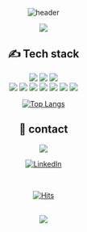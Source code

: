 <div align=center>
  
![header](https://capsule-render.vercel.app/api?type=wave&color=auto&height=300&section=header&text=Welcome%20to%20Wayne's%20Github&fontSize=55)

<img src="https://2.gall-gif.com/hygall/files/attach/images/82/557/552/189/1786b119778bb1ca718047c3a20e7285.gif" />
<br>

<!-- Tech Stack -->
<div align=center><h2>✍ Tech stack </h2></div>
<img src="https://img.shields.io/badge/JAVA-007396?style=for-the-badge&logo=java&logoColor=white">
<img src="https://img.shields.io/badge/Spring-6DB33F?style=for-the-badge&logo=Spring&logoColor=white">
<img src="https://img.shields.io/badge/mariaDB-003545?style=for-the-badge&logo=mariaDB&logoColor=white">
<br>
<img src="https://img.shields.io/badge/javascript-F7DF1E?style=for-the-badge&logo=javascript&logoColor=black">
<img src="https://img.shields.io/badge/jquery-0769AD?style=for-the-badge&logo=jquery&logoColor=white">
<img src="https://img.shields.io/badge/html-E34F26?style=for-the-badge&logo=html5&logoColor=white">
<img src="https://img.shields.io/badge/css-1572B6?style=for-the-badge&logo=css3&logoColor=white">
<img src="https://img.shields.io/badge/bootstrap-7952B3?style=for-the-badge&logo=bootstrap&logoColor=white">
<img src="https://img.shields.io/badge/Eclipse%20IDE-2C2255.svg?&style=for-the-badge&logo=Eclipse%20IDE&logoColor=white">
<img src="https://img.shields.io/badge/Visual%20Studio%20Code-007ACC.svg?&style=for-the-badge&logo=Visual%20Studio%20Code&logoColor=white">

<!-- Commit Language -->
  [![Top Langs](https://github-readme-stats.vercel.app/api/top-langs/?username=GoInJump&layout=compact)](https://github.com/GoInJump/github-readme-stats)

<!-- Contact -->
<div align=center><h2>🙏 contact </h2></div>

<a href="mailto:guswh321@gmail.com">
    <img 
        src="https://img.shields.io/badge/Gmail-d14836?style=flat-square&logo=Gmail&logoColor=white&link=mailto:guswh321@gmail.com"
        style="height : auto; margin-left : 10px; margin-right : 10px;"/>
</a>
<a href="mailto:guswh321@gmail.com" target="_blank><img src="https://img.shields.io/badge/Gmail-d14836?style=flat-square&logo=Gmail&logoColor=white" alt="Gmail"></a>

<a href="[https://www.linkedin.com/in/absphreak](https://www.linkedin.com/in/wayne-hwang-0b6aba172/)" target="_blank"><img src="https://img.shields.io/badge/LinkedIn-%230077B5.svg?&style=flat-square&logo=linkedin&logoColor=white" alt="LinkedIn"></a>                                                                       
                                                                       
<br>
  
[![Hits](https://hits.seeyoufarm.com/api/count/incr/badge.svg?url=https%3A%2F%2Fgithub.com%2Fgjbae1212%2Fhit-counter)](https://hits.seeyoufarm.com) 

<br>
<img src="https://readme-jokes.vercel.app/api?bgColor=%23073b4c&textColor=%2306d6a0&aColor=%2306d6a0&borderColor=%2306d6a0">

</div>
